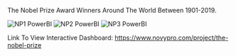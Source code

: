 The Nobel Prize Award Winners Around The World Between 1901-2019.

![NP1 PowerBI](https://user-images.githubusercontent.com/70010985/173514043-c74a6791-1246-44e9-974d-484ef29019ae.JPG)
![NP2 PowerBI](https://user-images.githubusercontent.com/70010985/173514088-e26eea9a-0c5a-4d1d-879f-b72c3db67008.JPG)
![NP3 PowerBI](https://user-images.githubusercontent.com/70010985/173514122-6fd2bddd-e3e1-46d1-98ac-68e585e2511d.JPG)

Link To View Interactive Dashboard: https://www.novypro.com/project/the-nobel-prize
